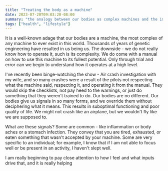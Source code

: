 ```yaml
---
title: "Treating the body as a machine"
date: 2023-07-20T09:03:20-08:00
summary: "the analogy between our bodies as complex machines and the importance of paying heed to the signals they provide"
tags: ["health", "lifestyle"]
---
```


It is a well-known adage that our bodies are a machine, the most complex of any machine to ever exist in this world. Thousands of years of genetic engineering have resulted in us being us. The downside - we do not really know how to operate it, such is its complexity. We do come with a manual on how to use this machine to its fullest potential. Only through trial and error can we begin to understand how it operates at a high level.

I've recently been binge-watching the show - Air crash investigation with my wife, and so many crashes were a result of the pilots not respecting what the machine said, respecting it, and operating it from the manual. They would skip the checklists, not pay heed to the warnings, or just do something that they weren't trained to do. Our bodies are no different. Our bodies give us signals in so many forms, and we override them without deciphering what it means. This results in suboptimal functioning and poor quality of life. We might not crash like an airplane, but we wouldn't fly like we are supposed to.

What are these signals? Some are common - like inflammation or body aches or a stomach infection. They convey that you are tired, exhausted, or eaten something that wasn't accepted by your machine. Some are very specific to an individual; for example, I know that if I am not able to focus well or be present in an activity, I haven't slept well.

I am really beginning to pay close attention to how I feel and what inputs drive that, and it is really helping